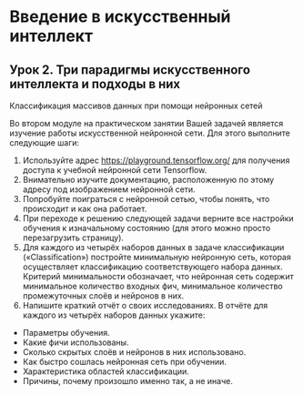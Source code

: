 # Введение в искусственный интеллект
## Урок 2. Три парадигмы искусственного интеллекта и подходы в них
Классификация массивов данных при помощи нейронных сетей

Во втором модуле на практическом занятии Вашей задачей является изучение работы искусственной нейронной сети. Для этого выполните следующие шаги:
1. Используйте адрес https://playground.tensorflow.org/ для получения доступа к учебной нейронной сети Tensorflow.
2. Внимательно изучите документацию, расположенную по этому адресу под изображением нейронной сети.
3. Попробуйте поиграться с нейронной сетью, чтобы понять, что происходит и как она работает.
4. При переходе к решению следующей задачи верните все настройки обучения к изначальному состоянию (для этого можно просто перезагрузить страницу).
5. Для каждого из четырёх наборов данных в задаче классификации («Classification») постройте минимальную нейронную сеть, которая осуществляет классификацию соответствующего набора данных. Критерий минимальности обозначает, что нейронная сеть содержит минимальное количество входных фич, минимальное количество промежуточных слоёв и нейронов в них.
6. Напишите краткий отчёт о своих исследованиях. В отчёте для каждого из четырёх наборов данных укажите:
- Параметры обучения.
- Какие фичи использованы.
- Сколько скрытых слоёв и нейронов в них использовано.
- Как быстро сошлась нейронная сеть при обучении.
- Характеристика областей классификации.
- Причины, почему произошло именно так, а не иначе.